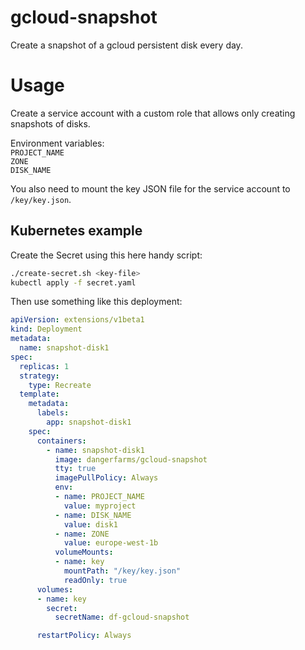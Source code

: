 # gcloud-snapshot

Create a snapshot of a gcloud persistent disk every day.

# Usage

Create a service account with a custom role that allows only creating snapshots of disks.

Environment variables:  
`PROJECT_NAME`  
`ZONE`  
`DISK_NAME`

You also need to mount the key JSON file for the service account to `/key/key.json`.

## Kubernetes example

Create the Secret using this here handy script:

```bash
./create-secret.sh <key-file>
kubectl apply -f secret.yaml
```

Then use something like this deployment:
```yaml
apiVersion: extensions/v1beta1
kind: Deployment
metadata:
  name: snapshot-disk1
spec:
  replicas: 1
  strategy:
    type: Recreate
  template:
    metadata:
      labels:
        app: snapshot-disk1
    spec:
      containers:
        - name: snapshot-disk1
          image: dangerfarms/gcloud-snapshot
          tty: true
          imagePullPolicy: Always
          env:
          - name: PROJECT_NAME
            value: myproject
          - name: DISK_NAME
            value: disk1
          - name: ZONE
            value: europe-west-1b
          volumeMounts:
          - name: key
            mountPath: "/key/key.json"
            readOnly: true
      volumes:
      - name: key
        secret:
          secretName: df-gcloud-snapshot

      restartPolicy: Always
```